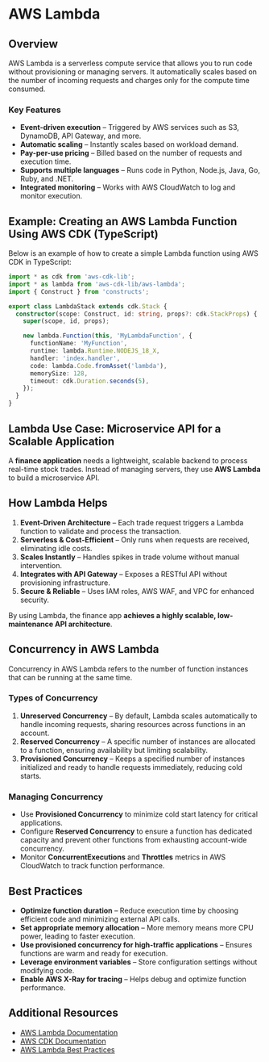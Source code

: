 # AWS Lambda

## Overview
AWS Lambda is a serverless compute service that allows you to run code without provisioning or managing servers. It automatically scales based on the number of incoming requests and charges only for the compute time consumed.

### Key Features
- **Event-driven execution** – Triggered by AWS services such as S3, DynamoDB, API Gateway, and more.
- **Automatic scaling** – Instantly scales based on workload demand.
- **Pay-per-use pricing** – Billed based on the number of requests and execution time.
- **Supports multiple languages** – Runs code in Python, Node.js, Java, Go, Ruby, and .NET.
- **Integrated monitoring** – Works with AWS CloudWatch to log and monitor execution.

## Example: Creating an AWS Lambda Function Using AWS CDK (TypeScript)
Below is an example of how to create a simple Lambda function using AWS CDK in TypeScript:

```typescript
import * as cdk from 'aws-cdk-lib';
import * as lambda from 'aws-cdk-lib/aws-lambda';
import { Construct } from 'constructs';

export class LambdaStack extends cdk.Stack {
  constructor(scope: Construct, id: string, props?: cdk.StackProps) {
    super(scope, id, props);

    new lambda.Function(this, 'MyLambdaFunction', {
      functionName: 'MyFunction',
      runtime: lambda.Runtime.NODEJS_18_X,
      handler: 'index.handler',
      code: lambda.Code.fromAsset('lambda'),
      memorySize: 128,
      timeout: cdk.Duration.seconds(5),
    });
  }
}
```

## Lambda Use Case: Microservice API for a Scalable Application
A **finance application** needs a lightweight, scalable backend to process real-time stock trades. Instead of managing servers, they use **AWS Lambda** to build a microservice API.

## How Lambda Helps
1. **Event-Driven Architecture** – Each trade request triggers a Lambda function to validate and process the transaction.
2. **Serverless & Cost-Efficient** – Only runs when requests are received, eliminating idle costs.
3. **Scales Instantly** – Handles spikes in trade volume without manual intervention.
4. **Integrates with API Gateway** – Exposes a RESTful API without provisioning infrastructure.
5. **Secure & Reliable** – Uses IAM roles, AWS WAF, and VPC for enhanced security.

By using Lambda, the finance app **achieves a highly scalable, low-maintenance API architecture**.

## Concurrency in AWS Lambda
Concurrency in AWS Lambda refers to the number of function instances that can be running at the same time.

### Types of Concurrency
1. **Unreserved Concurrency** – By default, Lambda scales automatically to handle incoming requests, sharing resources across functions in an account.
2. **Reserved Concurrency** – A specific number of instances are allocated to a function, ensuring availability but limiting scalability.
3. **Provisioned Concurrency** – Keeps a specified number of instances initialized and ready to handle requests immediately, reducing cold starts.

### Managing Concurrency
- Use **Provisioned Concurrency** to minimize cold start latency for critical applications.
- Configure **Reserved Concurrency** to ensure a function has dedicated capacity and prevent other functions from exhausting account-wide concurrency.
- Monitor **ConcurrentExecutions** and **Throttles** metrics in AWS CloudWatch to track function performance.

## Best Practices
- **Optimize function duration** – Reduce execution time by choosing efficient code and minimizing external API calls.
- **Set appropriate memory allocation** – More memory means more CPU power, leading to faster execution.
- **Use provisioned concurrency for high-traffic applications** – Ensures functions are warm and ready for execution.
- **Leverage environment variables** – Store configuration settings without modifying code.
- **Enable AWS X-Ray for tracing** – Helps debug and optimize function performance.

## Additional Resources
- [AWS Lambda Documentation](https://docs.aws.amazon.com/lambda/latest/dg/welcome.html)
- [AWS CDK Documentation](https://docs.aws.amazon.com/cdk/latest/guide/home.html)
- [AWS Lambda Best Practices](https://docs.aws.amazon.com/lambda/latest/dg/best-practices.html)

